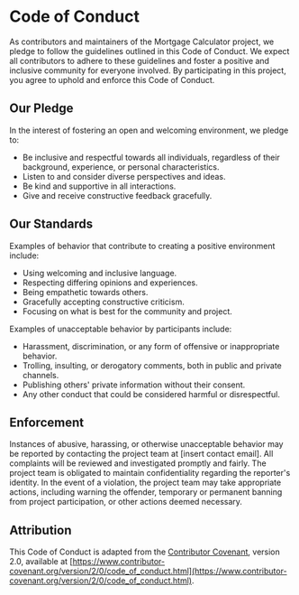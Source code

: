 # Code of Conduct

As contributors and maintainers of the Mortgage Calculator project, we pledge to follow the guidelines outlined in this Code of Conduct. We expect all contributors to adhere to these guidelines and foster a positive and inclusive community for everyone involved. By participating in this project, you agree to uphold and enforce this Code of Conduct.

## Our Pledge

In the interest of fostering an open and welcoming environment, we pledge to:

- Be inclusive and respectful towards all individuals, regardless of their background, experience, or personal characteristics.
- Listen to and consider diverse perspectives and ideas.
- Be kind and supportive in all interactions.
- Give and receive constructive feedback gracefully.

## Our Standards

Examples of behavior that contribute to creating a positive environment include:

- Using welcoming and inclusive language.
- Respecting differing opinions and experiences.
- Being empathetic towards others.
- Gracefully accepting constructive criticism.
- Focusing on what is best for the community and project.

Examples of unacceptable behavior by participants include:

- Harassment, discrimination, or any form of offensive or inappropriate behavior.
- Trolling, insulting, or derogatory comments, both in public and private channels.
- Publishing others' private information without their consent.
- Any other conduct that could be considered harmful or disrespectful.

## Enforcement

Instances of abusive, harassing, or otherwise unacceptable behavior may be reported by contacting the project team at [insert contact email]. All complaints will be reviewed and investigated promptly and fairly. The project team is obligated to maintain confidentiality regarding the reporter's identity. In the event of a violation, the project team may take appropriate actions, including warning the offender, temporary or permanent banning from project participation, or other actions deemed necessary.

## Attribution

This Code of Conduct is adapted from the [Contributor Covenant](https://www.contributor-covenant.org), version 2.0, available at [https://www.contributor-covenant.org/version/2/0/code_of_conduct.html](https://www.contributor-covenant.org/version/2/0/code_of_conduct.html).
